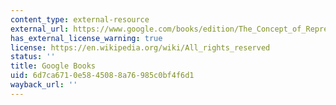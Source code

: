 ```yaml
---
content_type: external-resource
external_url: https://www.google.com/books/edition/The_Concept_of_Representation/yaEwDwAAQBAJ?hl=en&gbpv=1
has_external_license_warning: true
license: https://en.wikipedia.org/wiki/All_rights_reserved
status: ''
title: Google Books
uid: 6d7ca671-0e58-4508-8a76-985c0bf4f6d1
wayback_url: ''
---
```

